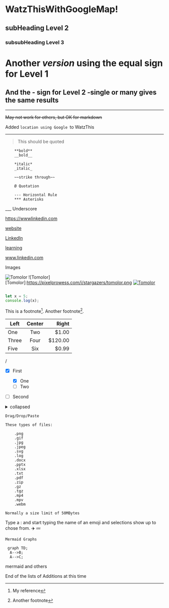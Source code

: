 # WatzThisWithGoogleMap!
## subHeading Level 2
### subsubHeading Level 3

Another _version_ using the equal sign for Level 1
====

And the - sign for **Level 2** -single or many gives the same results
-

___

~~May not work for others, but OK for markdown~~
 
 Added `location using Google `to WatzThis

 ***

> This should be quoted 

		**bold**
		__bold__
		
		*italic*
		_italic_
		
		~~strike through~~
		
		Ø Quotation 
	
		--- Horizontal Rule
		*** Asterisks 
___ Underscore 

https://wwwlinkedin.com 


 [website](https://www.linkedin.com "LinkedIn")
 
	
 [LinkedIn]
	
 [learning][1]
	
 [Linkedin]: https://www.linkedin.com
 
 [1]:https://www.linkedin.com/learning

www.linkedin.com



Images

![Tomolor](https://pixelprowess.com/i/stargazers/tomolor.png)
![Tomolor]
[Tomolor]:https://pixelprowess.com/i/stargazers/tomolor.png
[![Tomolor](https://pixelprowess.com/i/stargazers/tomolor.png)](https://raybo.org)


```js

let x = 5;
console.log(x);
```



  This is a footnote[^1]. Another footnote[^2].

  [^1]: My reference 
  [^2]: Another footnote

  


| Left | Center | Right |
| ----- | :----: | ------: |
| One | Two | $1.00 |
| Three | Four | $120.00 |
| Five | Six | $0.99 |


/


- [x] First
  - [x] One
  - [ ] Two
- [ ] Second



<details>
 <summary>collapsed</summary>

# Header

This is the copy for the collapsed text.
</details>


	Drag/Drop/Paste
	
	These types of files:
	
		.png
		.gif
		.jpg
		.jpeg
		.svg
		.log
		.docx
		.pptx
		.xlsx
		.txt
		.pdf
		.zip
		.gz
		.tgz
		.mp4
		.mpv
		.webm
		
	Normally a size limit of 50MBytes


Type a : and start typing the name of an emoji and selections show up to chose from.
✈️
💤

	Mermaid Graphs 

```mermaid
 graph TD;
  A-->B;
  A-->C;
```
 mermaid and others 
 



End of the lists of Additions at this time


